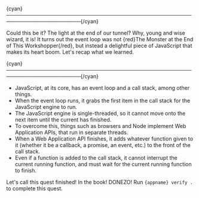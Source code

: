 {cyan}──────────────────────────────────────────────────────────────────────{/cyan}

Could this be it? The light at the end of our tunnel? Why, young and wise wizard, it is! It turns out the event loop was not {red}The Monster at the End of This Workshopper{/red}, but instead a delightful piece of JavaScript that makes its heart boom. Let's recap what we learned.

{cyan}──────────────────────────────────────────────────────────────────────{/cyan}

* JavaScript, at its core, has an event loop and a call stack, among other things. 
* When the event loop runs, it grabs the first item in the call stack for the JavaScript engine to run.
* The JavaScript engine is single-threaded, so it cannot move onto the next item until the current has finished.
* To overcome this, things such as browsers and Node implement Web Application APIs, that run in separate threads.
* When a Web Application API finishes, it adds whatever function given to it (whether it be a callback, a promise, an event, etc.) to the front of the call stack.
* Even if a function is added to the call stack, it cannot interrupt the current running function, and must wait for the current running function to finish.

Let's call this quest finished! In the book! DONEZO! Run `{appname} verify .` to complete this quest.
